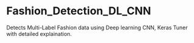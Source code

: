 # Fashion_Detection_DL_CNN
Detects Multi-Label Fashion data using Deep learning CNN, Keras Tuner with detailed explaination.
